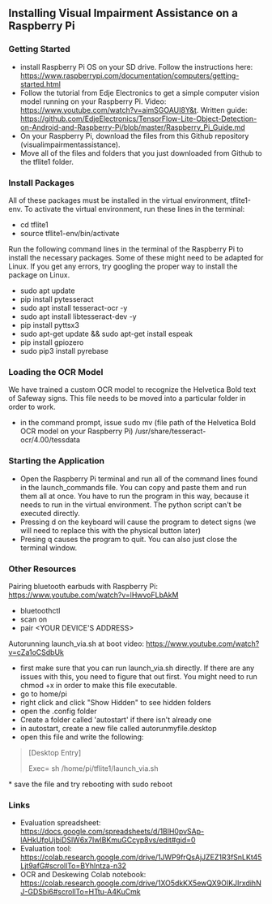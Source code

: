 ## Installing Visual Impairment Assistance on a Raspberry Pi

### Getting Started
* install Raspberry Pi OS on your SD drive. Follow the instructions here: https://www.raspberrypi.com/documentation/computers/getting-started.html
* Follow the tutorial from Edje Electronics to get a simple computer vision model running on your Raspberry Pi. Video: https://www.youtube.com/watch?v=aimSGOAUI8Y&t. Written guide: https://github.com/EdjeElectronics/TensorFlow-Lite-Object-Detection-on-Android-and-Raspberry-Pi/blob/master/Raspberry_Pi_Guide.md
* On your Raspberry Pi, download the files from this Github repository (visualimpairmentassistance).
* Move all of the files and folders that you just downloaded from Github to the tflite1 folder.

### Install Packages
All of these packages must be installed in the virtual environment, tflite1-env. To activate the virtual environment, run these lines in the terminal:
* cd tflite1
* source tflite1-env/bin/activate

Run the following command lines in the terminal of the Raspberry Pi to install the necessary packages. Some of these might need to be adapted for Linux. If you get any errors, try googling the proper way to install the package on Linux.
* sudo apt update
* pip install pytesseract
* sudo apt install tesseract-ocr -y
* sudo apt install libtesseract-dev -y
* pip install pyttsx3
* sudo apt-get update && sudo apt-get install espeak
* pip install gpiozero
* sudo pip3 install pyrebase

### Loading the OCR Model
We have trained a custom OCR model to recognize the Helvetica Bold text of Safeway signs. This file needs to be moved into a particular folder in order to work.
* in the command prompt, issue sudo mv (file path of the Helvetica Bold OCR model on your Raspberry Pi) /usr/share/tesseract-ocr/4.00/tessdata

### Starting the Application
* Open the Raspberry Pi terminal and run all of the command lines found in the launch_commands file. You can copy and paste them and run them all at once. You have to run the program in this way, because it needs to run in the virtual environment. The python script can't be executed directly. 
* Pressing d on the keyboard will cause the program to detect signs (we will need to replace this with the physical button later)
* Presing q causes the program to quit. You can also just close the terminal window.

### Other Resources
Pairing bluetooth earbuds with Raspberry Pi: https://www.youtube.com/watch?v=lHwvoFLbAkM
  * bluetoothctl
  * scan on
  * pair <YOUR DEVICE'S ADDRESS>
 
 Autorunning launch_via.sh at boot
 video: https://www.youtube.com/watch?v=cZa1oCSdbUk
* first make sure that you can run launch_via.sh directly. If there are any issues with this, you need to figure that out first. You might need to run chmod +x <PATH OF FILE ON THE RASPBERRY PI> in order to make this file executable.
* go to home/pi
* right click and click "Show Hidden" to see hidden folders
* open the .config folder
 * Create a folder called 'autostart' if there isn't already one
 * in autostart, create a new file called autorunmyfile.desktop
 * open this file and write the following:
<blockquote>
<p>[Desktop Entry]</p>
<p>Exec= sh /home/pi/tflite1/launch_via.sh</p>
</blockquote>
* save the file and try rebooting with sudo reboot

 
### Links
* Evaluation spreadsheet: https://docs.google.com/spreadsheets/d/1BlH0pvSAp-lAHkUfpUjbiDSlW6x7IwIBKmuGCcyp8vs/edit#gid=0
* Evaluation tool: https://colab.research.google.com/drive/1JWP9frQsAjJZEZ1R3fSnLKt45Ljt9afG#scrollTo=BYhlntza-n32
* OCR and Deskewing Colab notebook: https://colab.research.google.com/drive/1XO5dkKX5ewQX9OIKJIrxdihNJ-GDSbi6#scrollTo=HTtu-A4KuCmk

